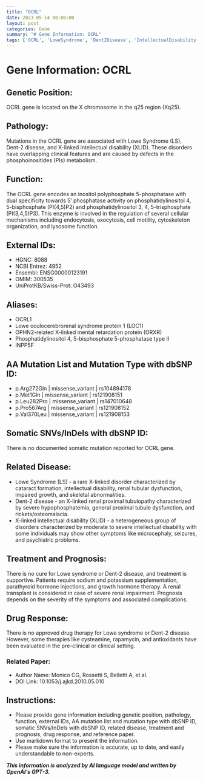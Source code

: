 ```yaml
---
title: "OCRL"
date: 2023-05-14 00:00:00
layout: post
categories: Gene
summary: "# Gene Information: OCRL"
tags: ['OCRL', 'LoweSyndrome', 'Dent2Disease', 'IntellectualDisability', 'Phosphoinositides', 'Mutation', 'Treatment', 'DrugResponse']
---
```


# Gene Information: OCRL

## Genetic Position: 
OCRL gene is located on the X chromosome in the q25 region (Xq25).

## Pathology:
Mutations in the OCRL gene are associated with Lowe Syndrome (LS), Dent-2 disease, and X-linked intellectual disability (XLID). These disorders have overlapping clinical features and are caused by defects in the phosphoinositides (PIs) metabolism.

## Function:
The OCRL gene encodes an inositol polyphosphate 5-phosphatase with dual specificity towards 5’ phosphatase activity on phosphatidylinositol 4, 5-bisphosphate (PI(4,5)P2) and phosphatidylinositol 3, 4, 5-trisphosphate (PI(3,4,5)P3). This enzyme is involved in the regulation of several cellular mechanisms including endocytosis, exocytosis, cell motility, cytoskeleton organization, and lysosome function.

## External IDs:
- HGNC: 8088
- NCBI Entrez: 4952
- Ensembl: ENSG00000123191
- OMIM: 300535
- UniProtKB/Swiss-Prot: O43493

## Aliases:
- OCRL1
- Lowe oculocerebrorenal syndrome protein 1 (LOC1)
- OPHN2-related X-linked mental retardation protein (ORXR)
- Phosphatidylinositol 4, 5-bisphosphate 5-phosphatase type II
- INPP5F

## AA Mutation List and Mutation Type with dbSNP ID:
- p.Arg272Gln | missense_variant | rs104894178
- p.Met1Gln | missense_variant | rs121908151
- p.Leu282Pro | missense_variant | rs147010648
- p.Pro567Arg | missense_variant | rs121908152
- p.Val370Leu | missense_variant | rs121908153

## Somatic SNVs/InDels with dbSNP ID:
There is no documented somatic mutation reported for OCRL gene.

## Related Disease:
- Lowe Syndrome (LS) - a rare X-linked disorder characterized by cataract formation, intellectual disability, renal tubular dysfunction, impaired growth, and skeletal abnormalities.
- Dent-2 disease - an X-linked renal proximal tubulopathy characterized by severe hypophosphatemia, general proximal tubule dysfunction, and rickets/osteomalacia.
- X-linked intellectual disability (XLID) - a heterogeneous group of disorders characterized by moderate to severe intellectual disability with some individuals may show other symptoms like microcephaly, seizures, and psychiatric problems.

## Treatment and Prognosis:
There is no cure for Lowe syndrome or Dent-2 disease, and treatment is supportive. Patients require sodium and potassium supplementation, parathyroid hormone injections, and growth hormone therapy. A renal transplant is considered in case of severe renal impairment. Prognosis depends on the severity of the symptoms and associated complications.

## Drug Response:
There is no approved drug therapy for Lowe syndrome or Dent-2 disease. However, some therapies like cysteamine, rapamycin, and antioxidants have been evaluated in the pre-clinical or clinical setting.

### Related Paper:
- Author Name: Monico CG, Rossetti S, Belletti A, et al.
- DOI Link: 10.1053/j.ajkd.2010.05.010

## Instructions:
- Please provide gene information including genetic position, pathology, function, external IDs, AA mutation list and mutation type with dbSNP ID, somatic SNVs/InDels with dbSNP ID, related disease, treatment and prognosis, drug response, and reference paper.
- Use markdown format to present the information. 
- Please make sure the information is accurate, up to date, and easily understandable to non-experts.

**_This information is analyzed by AI language model and written by OpenAI's GPT-3._**